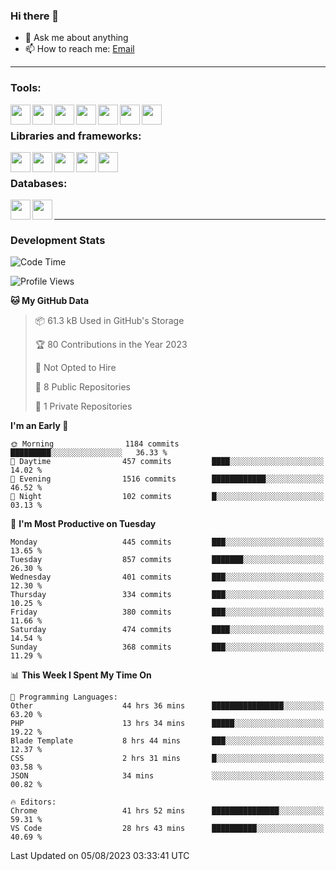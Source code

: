 ### Hi there 👋

- 💬 Ask me about anything
- 📫 How to reach me: [Email]

---

### Tools:
<img align='left' height="32" width="32" src="https://cdn.jsdelivr.net/npm/simple-icons@4.8.0/icons/phpstorm.svg" />
<img align='left' height="32" width="32" src="https://cdn.jsdelivr.net/npm/simple-icons@4.8.0/icons/webstorm.svg" />
<img align='left' height="32" width="32" src="https://cdn.jsdelivr.net/npm/simple-icons@4.8.0/icons/visualstudiocode.svg" />
<img align='left' height="32" width="32" src="https://cdn.jsdelivr.net/npm/simple-icons@4.8.0/icons/sublimetext.svg" />
<img align='left' height="32" width="32" src="https://cdn.jsdelivr.net/npm/simple-icons@4.8.0/icons/laragon.svg" />
<img align='left' height="32" width="32" src="https://cdn.jsdelivr.net/npm/simple-icons@4.8.0/icons/docker.svg" />
<img align='left' height="32" width="32" src="https://cdn.jsdelivr.net/npm/simple-icons@4.8.0/icons/amazonaws.svg" />
<br>

### Libraries and frameworks:
<img align='left' height="32" width="32" src="https://cdn.jsdelivr.net/npm/simple-icons@4.8.0/icons/laravel.svg" />
<img align='left' height="32" width="32" src="https://cdn.jsdelivr.net/npm/simple-icons@4.8.0/icons/vue-dot-js.svg" />
<img align='left' height="32" width="32" src="https://cdn.jsdelivr.net/npm/simple-icons@4.8.0/icons/jquery.svg" />
<img align='left' height="32" width="32" src="https://cdn.jsdelivr.net/npm/simple-icons@4.8.0/icons/sass.svg" />
<img align='left' height="32" width="32" src="https://cdn.jsdelivr.net/npm/simple-icons@4.8.0/icons/tailwindcss.svg" />
<br>

### Databases:
<img align='left' height="32" width="32" src="https://cdn.jsdelivr.net/npm/simple-icons@4.8.0/icons/mysql.svg" />
<img align='left' height="32" width="32" src="https://cdn.jsdelivr.net/npm/simple-icons@4.8.0/icons/microsoftsqlserver.svg" />
<br>

---
### Development Stats
<!--START_SECTION:waka-->
![Code Time](http://img.shields.io/badge/Code%20Time-2%2C174%20hrs%2025%20mins-blue)

![Profile Views](http://img.shields.io/badge/Profile%20Views-0-blue)

**🐱 My GitHub Data** 

> 📦 61.3 kB Used in GitHub's Storage 
 > 
> 🏆 80 Contributions in the Year 2023
 > 
> 🚫 Not Opted to Hire
 > 
> 📜 8 Public Repositories 
 > 
> 🔑 1 Private Repositories 
 > 
**I'm an Early 🐤** 

```text
🌞 Morning                1184 commits        █████████░░░░░░░░░░░░░░░░   36.33 % 
🌆 Daytime                457 commits         ████░░░░░░░░░░░░░░░░░░░░░   14.02 % 
🌃 Evening                1516 commits        ████████████░░░░░░░░░░░░░   46.52 % 
🌙 Night                  102 commits         █░░░░░░░░░░░░░░░░░░░░░░░░   03.13 % 
```
📅 **I'm Most Productive on Tuesday** 

```text
Monday                   445 commits         ███░░░░░░░░░░░░░░░░░░░░░░   13.65 % 
Tuesday                  857 commits         ███████░░░░░░░░░░░░░░░░░░   26.30 % 
Wednesday                401 commits         ███░░░░░░░░░░░░░░░░░░░░░░   12.30 % 
Thursday                 334 commits         ███░░░░░░░░░░░░░░░░░░░░░░   10.25 % 
Friday                   380 commits         ███░░░░░░░░░░░░░░░░░░░░░░   11.66 % 
Saturday                 474 commits         ████░░░░░░░░░░░░░░░░░░░░░   14.54 % 
Sunday                   368 commits         ███░░░░░░░░░░░░░░░░░░░░░░   11.29 % 
```


📊 **This Week I Spent My Time On** 

```text
💬 Programming Languages: 
Other                    44 hrs 36 mins      ████████████████░░░░░░░░░   63.20 % 
PHP                      13 hrs 34 mins      █████░░░░░░░░░░░░░░░░░░░░   19.22 % 
Blade Template           8 hrs 44 mins       ███░░░░░░░░░░░░░░░░░░░░░░   12.37 % 
CSS                      2 hrs 31 mins       █░░░░░░░░░░░░░░░░░░░░░░░░   03.58 % 
JSON                     34 mins             ░░░░░░░░░░░░░░░░░░░░░░░░░   00.82 % 

🔥 Editors: 
Chrome                   41 hrs 52 mins      ███████████████░░░░░░░░░░   59.31 % 
VS Code                  28 hrs 43 mins      ██████████░░░░░░░░░░░░░░░   40.69 % 
```


 Last Updated on 05/08/2023 03:33:41 UTC
<!--END_SECTION:waka-->

[huyviet]: https://huyviet.vn/
[EMAIl]: https://mail.google.com/mail/u/0/?fs=1&tf=cm&source=mailto&to=huynguyenviet0110@gmail.com
